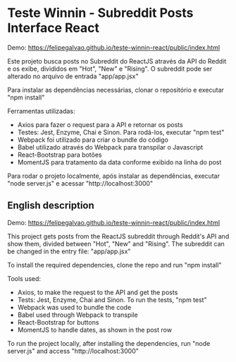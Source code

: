 # Teste Winnin - Subreddit Posts Interface React

Demo: https://felipegalvao.github.io/teste-winnin-react/public/index.html

Este projeto busca posts no Subreddit do ReactJS através da API do Reddit e os exibe, divididos em 
"Hot", "New" e "Rising". O subreddit pode ser alterado no arquivo de entrada "app/app.jsx"

Para instalar as dependências necessárias, clonar o repositório e executar "npm install"

Ferramentas utilizadas:

- Axios para fazer o request para a API e retornar os posts
- Testes: Jest, Enzyme, Chai e Sinon. Para rodá-los, executar "npm test"
- Webpack foi utilizado para criar o bundle do código
- Babel utilizado através do Webpack para transpilar o Javascript
- React-Bootstrap para botões
- MomentJS para tratamento da data conforme exibido na linha do post

Para rodar o projeto localmente, após instalar as dependências, executar "node server.js" e 
acessar "http://localhost:3000"

## English description

Demo: https://felipegalvao.github.io/teste-winnin-react/public/index.html

This project gets posts from the ReactJS subreddit through Reddit's API and show them, divided 
between "Hot", "New" and "Rising". The subreddit can be changed in the entry file: "app/app.jsx"

To install the required dependencies, clone the repo and run "npm install"

Tools used:

- Axios, to make the request to the API and get the posts
- Tests: Jest, Enzyme, Chai and Sinon. To run the tests, "npm test"
- Webpack was used to bundle the code
- Babel used through Webpack to transpile
- React-Bootstrap for buttons
- MomentJS to handle dates, as shown in the post row

To run the project locally, after installing the dependencies, run "node server.js" and access 
"http://localhost:3000"